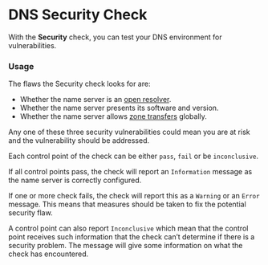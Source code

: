 # DNS Security Check

With the **Security** check, you can test your DNS environment for vulnerabilities.



### Usage <a href="#dnssecuritycheck-usage" id="dnssecuritycheck-usage"></a>

The flaws the Security check looks for are:

* Whether the name server is an [open resolver](https://apica-kb.atlassian.net/wiki/spaces/ASMDOCS/pages/4632274/Open+Resolver).
* Whether the name server presents its software and version.
* Whether the name server allows [zone transfers](https://apica-kb.atlassian.net/wiki/spaces/ASMDOCS/pages/4632468/Zone+Transfer) globally.

Any one of these three security vulnerabilities could mean you are at risk and the vulnerability should be addressed.

Each control point of the check can be either `pass`, `fail` or be `inconclusive`.

If all control points pass, the check will report an `Information` message as the name server is correctly configured.

If one or more check fails, the check will report this as a `Warning` or an `Error` message. This means that measures should be taken to fix the potential security flaw.

A control point can also report `Inconclusive` which mean that the control point receives such information that the check can’t determine if there is a security problem. The message will give some information on what the check has encountered.
